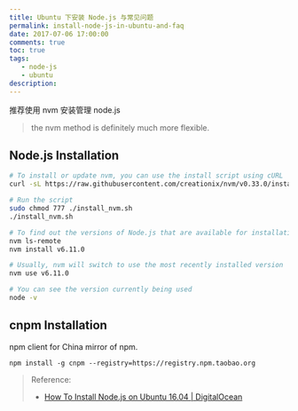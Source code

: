 ```yaml
---
title: Ubuntu 下安装 Node.js 与常见问题
permalink: install-node-js-in-ubuntu-and-faq
date: 2017-07-06 17:00:00
comments: true
toc: true
tags:
   - node-js
   - ubuntu
description:
---
```

推荐使用 nvm 安装管理 node.js
> the nvm method is definitely much more flexible.

## Node.js Installation
``` bash
# To install or update nvm, you can use the install script using cURL
curl -sL https://raw.githubusercontent.com/creationix/nvm/v0.33.0/install.sh -o install_nvm.sh

# Run the script
sudo chmod 777 ./install_nvm.sh
./install_nvm.sh

# To find out the versions of Node.js that are available for installation
nvm ls-remote
nvm install v6.11.0

# Usually, nvm will switch to use the most recently installed version
nvm use v6.11.0

# You can see the version currently being used
node -v
```

## cnpm Installation
npm client for China mirror of npm.
```
npm install -g cnpm --registry=https://registry.npm.taobao.org
```

<!-- more -->

> Reference:
> - [How To Install Node.js on Ubuntu 16.04 | DigitalOcean](https://www.digitalocean.com/community/tutorials/how-to-install-node-js-on-ubuntu-16-04)
